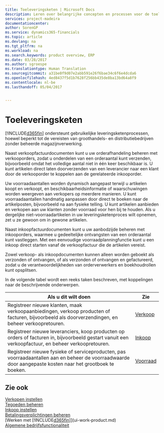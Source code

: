 ```yaml
---
title: Toeleveringsketen | Microsoft Docs
description: Leren over belangrijke concepten en processen voor de toeleveringsketen.
services: project-madeira
documentationcenter: 
author: SorenGP
ms.service: dynamics365-financials
ms.topic: article
ms.devlang: na
ms.tgt_pltfrm: na
ms.workload: na
ms.search.keywords: product overview, ERP
ms.date: 03/28/2017
ms.author: sgroespe
ms.translationtype: Human Translation
ms.sourcegitcommit: a31be0f9d07e2abb591e26f6bae34c6f6e4dcda6
ms.openlocfilehash: 4ed8437f5d1b7628f256bb435de8ba13bd64a8f9
ms.contentlocale: nl-be
ms.lasthandoff: 05/04/2017


---
```

# <a name="supply-chain"></a>Toeleveringsketen
[!INCLUDE[d365fin](includes/d365fin_md.md)] ondersteunt gebruikelijke leveringsketenprocessen, hoewel beperkt tot de vereisten van groothandels- en distributiebedrijven zonder beheerde magazijnverwerking.

Naast verkoopfactuurdocumenten kunt u uw orderafhandeling beheren met verkooporders, zodat u onderdelen van een orderaantal kunt verzenden, bijvoorbeeld omdat het volledige aantal niet in één keer beschikbaar is. U kunt artikelen direct laten doorverzenden van een leverancier naar een klant door de verkooporder te koppelen aan de gerelateerde inkooporder.

Uw voorraadaantallen worden dynamisch aangepast terwijl u artikelen koopt en verkoopt, en beschikbaarheidsinformatie of waarschuwingen worden weergeven aan verkopers op meerdere manieren. U kunt voorraadaantallen handmatig aanpassen door direct te boeken naar de artikelposten, bijvoorbeeld na aan fysieke telling. U kunt artikelen aanbieden en verkopen aan uw klanten zonder voorraad voor hen bij te houden. Als u dergelijke niet-voorraadartikelen in uw leveringsketenproces wilt opnemen, zet u ze gewoon om in gewone artikelen.

Naast inkoopfactuurdocumenten kunt u uw aanbodzijde beheren met inkooporders, waarmee u gedeeltelijke ontvangsten van een orderaantal kunt vastleggen. Met een eenvoudige voorraadplanningfunctie kunt u een inkoop direct starten vanaf de verkoopfactuur die de artikelen vereist.

Zowel verkoop- als inkoopdocumenten kunnen alleen worden geboekt als verzonden of ontvangen, of als verzonden of ontvangen en gefactureerd, zodat u de verantwoordelijkheden van orderverwerkers en boekhoudrollen kunt opsplitsen.

In de volgende tabel wordt een reeks taken beschreven, met koppelingen naar de beschrijvende onderwerpen.

| Als u dit wilt doen | Zie |
| --- | --- |
| Registreer nieuwe klanten, maak verkoopaanbiedingen, verkoop producten of facturen, bijvoorbeeld als doorverzendingen, en beheer verkoopretouren. |[Verkoop](sales-manage-sales.md) |
| Registreer nieuwe leveranciers, koop producten op orders of facturen in, bijvoorbeeld gestart vanuit een verkoopfactuur, en beheer verkoopretouren. |[Inkoop](purchasing-manage-purchasing.md) |
| Registreer nieuwe fysieke of serviceproducten, pas voorraadaantallen aan en beheer de voorraadwaarde door aangepaste kosten naar het grootboek te boeken. |[Voorraad](inventory-manage-inventory.md) |

## <a name="see-also"></a>Zie ook
[Verkopen instellen](sales-setup-sales.md)  
[Tegoeden beheren](receivables-manage-receivables.md)     
[Inkoop instellen](purchasing-setup-purchasing.md)  
[Betalingsverplichtingen beheren](payables-manage-payables.md)    
[Werken met [!INCLUDE[d365fin](includes/d365fin_md.md)]](ui-work-product.md)  
[Algemene bedrijfsfunctionaliteit](ui-across-business-areas.md)

